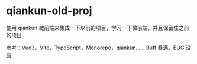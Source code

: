 # qiankun-old-proj

使用 qiankun 微前端来集成一下以前的项目，学习一下微前端，并且保留住之前的项目

参考：[Vue3，Vite，TypeScript，Monorepo，qiankun...... Buff 叠满，BUG 没有](https://juejin.cn/post/7087832130901770247)
